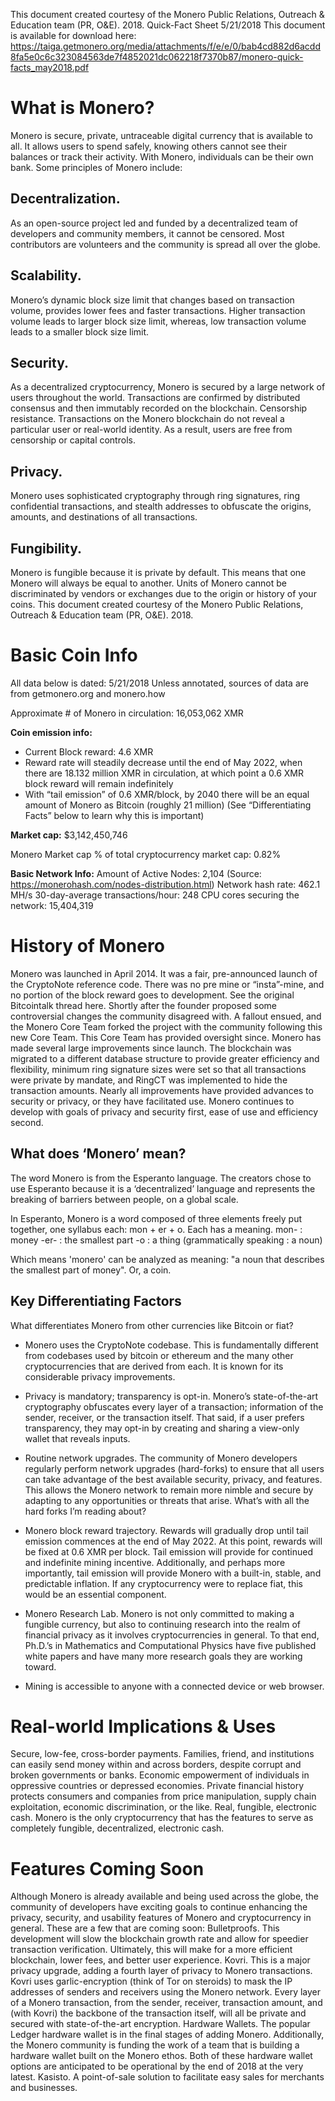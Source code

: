 This document created courtesy of the Monero Public Relations, Outreach & Education team (PR, O&E). 2018.
Quick-Fact Sheet 5/21/2018 This document is available for download here: https://taiga.getmonero.org/media/attachments/f/e/e/0/bab4cd882d6acdd8fa5e0c6c323084563de7f4852021dc062218f7370b87/monero-quick-facts_may2018.pdf

# What is Monero?

Monero is secure, private, untraceable digital currency that is available to all. It allows users to spend safely, knowing others cannot see their balances or track their activity. With Monero, individuals can be their own bank. Some principles of Monero include:

## Decentralization.
As an open-source project led and funded by a decentralized team of developers and community members, it cannot be censored. Most contributors are volunteers and the community is spread all over the globe. 

## Scalability.
Monero’s dynamic block size limit that changes based on transaction volume, provides lower fees and faster transactions. Higher transaction volume leads to larger block size limit, whereas, low transaction volume leads to a smaller block size limit.

## Security.
As a decentralized cryptocurrency, Monero is secured by a large network of users throughout the world. Transactions are
confirmed by distributed consensus and then immutably recorded on the blockchain. Censorship resistance. Transactions on the Monero blockchain do not reveal a particular user or real-world identity. As a result, users are free from censorship or capital controls.

## Privacy.
Monero uses sophisticated cryptography through ring signatures, ring confidential transactions, and stealth addresses to obfuscate the origins, amounts, and destinations of all transactions.

## Fungibility.
Monero is fungible because it is private by default. This means that one Monero will always be equal to another. Units of Monero cannot be discriminated by vendors or exchanges due to the origin or history of your coins. This document created courtesy of the Monero Public Relations, Outreach & Education team (PR, O&E). 2018. 

# Basic Coin Info 
All data below is dated: 5/21/2018 Unless annotated, sources of data are from getmonero.org and monero.how

Approximate # of Monero in circulation: 16,053,062 XMR

**Coin emission info:**
- Current Block reward: 4.6 XMR
- Reward rate will steadily decrease until the end of May 2022, when there are 18.132
million XMR in circulation, at which point a 0.6 XMR block reward will remain indefinitely
- With “tail emission” of 0.6 XMR/block, by 2040 there will be an equal amount of Monero
as Bitcoin (roughly 21 million) (See “Differentiating Facts” below to learn why this is
important)

**Market cap:** $3,142,450,746

Monero Market cap % of total cryptocurrency market cap: 0.82%

**Basic Network Info:**
Amount of Active Nodes: 2,104 (Source: https://monerohash.com/nodes-distribution.html)
Network hash rate: 462.1 MH/s
30-day-average transactions/hour: 248
CPU cores securing the network: 15,404,319

# History of Monero
Monero was launched in April 2014. It was a fair, pre-announced launch of the CryptoNote reference code. There was no pre mine or “insta”-mine, and no portion of the block reward goes to development. See the original Bitcointalk thread here. Shortly after the founder proposed some controversial changes the community disagreed with. A fallout ensued, and the Monero Core Team forked the project with the community following this new Core Team. This Core Team has provided oversight since. Monero has made several large improvements since launch. The blockchain was migrated to a different database structure to provide greater efficiency and flexibility, minimum ring signature sizes were set so that all transactions were private by mandate, and RingCT was implemented to hide the transaction amounts. Nearly all improvements have provided advances to security or privacy, or they have facilitated use. Monero continues to develop with goals of privacy and security first, ease of use and efficiency second.

## What does ‘Monero’ mean?
The word Monero is from the Esperanto language. The creators chose to use Esperanto because it is a ‘decentralized’ language and represents the breaking of barriers between people, on a global scale.

In Esperanto, Monero is a word composed of three elements freely put together, one syllabus each: mon + er + o. Each has a meaning.
mon- : money
-er- : the smallest part
-o : a thing (grammatically speaking : a noun)

Which means 'monero' can be analyzed as meaning: "a noun that describes the smallest part of money". Or, a coin.

## Key Differentiating Factors
What differentiates Monero from other currencies like Bitcoin or fiat?
- Monero uses the CryptoNote codebase. This is fundamentally different from
codebases used by bitcoin or ethereum and the many other cryptocurrencies that
are derived from each. It is known for its considerable privacy improvements.

- Privacy is mandatory; transparency is opt-in. Monero’s state-of-the-art cryptography obfuscates every layer of a transaction; information of the sender, receiver, or the transaction itself. That said, if a user prefers transparency, they may opt-in by creating and sharing a view-only wallet that reveals inputs.

- Routine network upgrades. The community of Monero developers regularly perform network upgrades (hard-forks) to ensure that all users can take advantage of the best available security, privacy, and features. This allows the Monero network to remain more nimble and secure by adapting to any opportunities or threats that arise. What’s with all the hard forks I’m reading about?

- Monero block reward trajectory. Rewards will gradually drop until tail emission commences at the end of May 2022. At this point, rewards will be fixed at 0.6 XMR per block. Tail emission will provide for continued and indefinite mining incentive. Additionally, and perhaps more importantly, tail emission will provide Monero with a built-in, stable, and predictable inflation. If any cryptocurrency were to replace fiat, this would be an essential component.

- Monero Research Lab. Monero is not only committed to making a fungible currency, but also to continuing research into the realm of financial privacy as it involves cryptocurrencies in general. To that end, Ph.D.’s in Mathematics and Computational Physics have five published white papers and have many more research goals they are working toward.

- Mining is accessible to anyone with a connected device or web browser.

# Real-world Implications & Uses
Secure, low-fee, cross-border payments. Families, friend, and institutions can easily send money within and across borders, despite corrupt and broken governments or banks. Economic empowerment of individuals in oppressive countries or depressed economies. Private financial history protects consumers and companies from price manipulation, supply chain exploitation, economic discrimination, or the like. Real, fungible, electronic cash. Monero is the only cryptocurrency that has the features to serve as completely fungible, decentralized, electronic cash.

# Features Coming Soon
Although Monero is already available and being used across the globe, the community of developers have exciting goals to continue enhancing the privacy, security, and usability features of Monero and cryptocurrency in general. These are a few that are coming soon:  Bulletproofs. This development will slow the blockchain growth rate and allow for speedier transaction verification. Ultimately, this will make for a more efficient blockchain, lower fees, and better user experience. Kovri. This is a major privacy upgrade, adding a fourth layer of privacy to Monero transactions. Kovri uses garlic-encryption (think of Tor on steroids) to mask the IP addresses of senders and receivers using the Monero network. Every layer of a Monero transaction, from the sender, receiver, transaction amount, and (with Kovri) the backbone of the transaction itself, will all be private and secured with state-of-the-art encryption. Hardware Wallets. The popular Ledger hardware wallet is in the final stages of adding Monero. Additionally, the Monero community is funding the work of a team that is building a hardware wallet built on the Monero ethos. Both of these hardware wallet options are anticipated to be operational by the end of 2018 at the very latest. Kasisto. A point-of-sale solution to facilitate easy sales for merchants and businesses.

